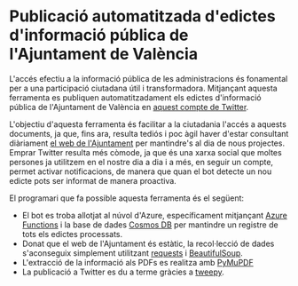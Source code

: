 # Publicació automatitzada d'edictes d'informació pública de l'Ajuntament de València

L'accés efectiu a la informació pública de les administracions és fonamental per a una participació ciutadana útil i transformadora. Mitjançant aquesta ferramenta es publiquen automatitzadament els edictes d'informació pública de l'Ajuntament de València en [aquest compte de Twitter](https://twitter.com/edictes_vlc).

L'objectiu d'aquesta ferramenta és facilitar a la ciutadania l'accés a aquests documents, ja que, fins ara, resulta tediós i poc àgil haver d'estar consultant diàriament [el web de l'Ajuntament](https://sede.valencia.es/sede/edictos/index/materia/LA) per mantindre's al dia de nous projectes. Emprar Twitter resulta més còmode, ja que és una xarxa social que moltes persones ja utilitzem en el nostre dia a dia i a més, en seguir un compte, permet activar notificacions, de manera que quan el bot detecte un nou edicte pots ser informat de manera proactiva.

El programari que fa possible aquesta ferramenta és el següent:
- El bot es troba allotjat al núvol d'Azure, específicament mitjançant [Azure Functions](https://learn.microsoft.com/en-us/azure/azure-functions/functions-overview?pivots=programming-language-python) i la base de dades [Cosmos DB](https://learn.microsoft.com/en-us/azure/cosmos-db/introduction) per mantindre un registre de tots els edictes processats.
- Donat que el web de l'Ajuntament és estàtic, la  recol·lecció de dades s'aconseguix simplement utilitzant [requests](https://requests.readthedocs.io/en/latest/) i [BeautifulSoup](https://www.crummy.com/software/BeautifulSoup/bs4/doc/).
- L'extracció de la informació als PDFs es realitza amb [PyMuPDF](https://pymupdf.readthedocs.io/en/la.test/module.html)
- La publicació a Twitter es du a terme gràcies a [tweepy](https://www.tweepy.org/).